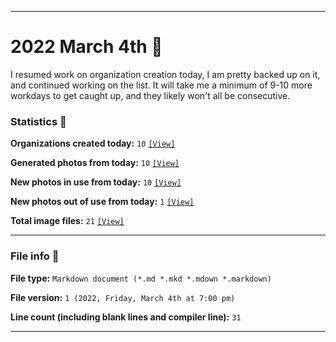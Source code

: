 
***

# 2022 March 4th 📅

I resumed work on organization creation today, I am pretty backed up on it, and continued working on the list. It will take me a minimum of 9-10 more workdays to get caught up, and they likely won't all be consecutive.

### Statistics 📝

**Organizations created today:** `10` [`[View]`](/NewOrgs/2022/03_March/README.md#march-4th-2022)

**Generated photos from today:** `10` [`[View]`](/OrganizationGraphics/ByDate/2022/March/04/Generated/)

**New photos in use from today:** `10` [`[View]`](/OrganizationGraphics/ByDate/2022/March/05/Used/)

**New photos out of use from today:** `1` [`[View]`](/OrganizationGraphics/ByDate/2022/March/04/Unused/)

**Total image files:** `21` [`[View]`](/OrganizationGraphics/ByDate/2022/March/04/)

***

### File info 📜

**File type:** `Markdown document (*.md *.mkd *.mdown *.markdown)`

**File version:** `1 (2022, Friday, March 4th at 7:00 pm)`

**Line count (including blank lines and compiler line):** `31`

***
